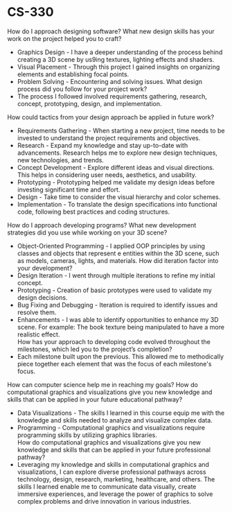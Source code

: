 # CS-330

How do I approach designing software?
What new design skills has your work on the project helped you to craft?
  * Graphics Design - I have a deeper understanding of the process behind creating a 3D scene by us9ing textures, lighting effects and shaders.
  * Visual Placement - Through this project I gained insights on organizing elements and establishing focal points.
  * Problem Solving - Encountering and solving issues.
What design process did you follow for your project work?
  * The process I followed involved requirements gathering, research, concept, prototyping, design, and implementation.

How could tactics from your design approach be applied in future work?
  * Requirements Gathering - When starting a new project, time needs to be invested to understand the project requirements and objectives.
  * Research - Expand my knowledge and stay up-to-date with advancements.  Research helps me to explore new design techniques, new technologies, and trends.
  * Concept Development - Explore different ideas and visual directions.  This helps in considering user needs, aesthetics, and usability.
  * Prototyping - Prototyping helped me validate my design ideas before investing significant time and effort.
  * Design - Take time to consider the visual hierarchy and color schemes.
  * Implementation - To translate the design specifications into functional code, following best practices and coding structures.

How do I approach developing programs?
What new development strategies did you use while working on your 3D scene?
  * Object-Oriented Programming - I applied OOP principles by using classes and objects that represent e entities within the 3D scene, such as models, cameras, lights, and materials. 
How did iteration factor into your development?
  * Design Iteration - I went through multiple iterations to refine my initial concept.
  * Prototyping - Creation of basic prototypes were used to validate my design decisions.
  * Bug Fixing and Debugging - Iteration is required to identify issues and resolve them.
  * Enhancements - I was able to identify opportunities to enhance my 3D scene.  For example: The book texture being manipulated to have a more realistic effect.  
How has your approach to developing code evolved throughout the milestones, which led you to the project’s completion?
  * Each milestone built upon the previous.  This allowed  me to methodically piece together each element that was the focus of each  milestone's focus.
    
How can computer science help me in reaching my goals?
How do computational graphics and visualizations give you new knowledge and skills that can be applied in your future educational pathway?  
  * Data Visualizations - The skills I learned in this course equip me with the knowledge and skills needed to analyze and visualize complex data.
  * Programming - Computational graphics and visualizations require programming skills by utilizing graphics libraries.  
How do computational graphics and visualizations give you new knowledge and skills that can be applied in your future professional pathway?
  * Leveraging my knowledge and skills in computational graphics and visualizations, I can explore diverse professional pathways across technology, design, research, marketing, healthcare, and others.  The skills I learned enable me to communicate data visually, create immersive experiences, and leverage the power of graphics to solve complex problems and drive innovation in various industries.


